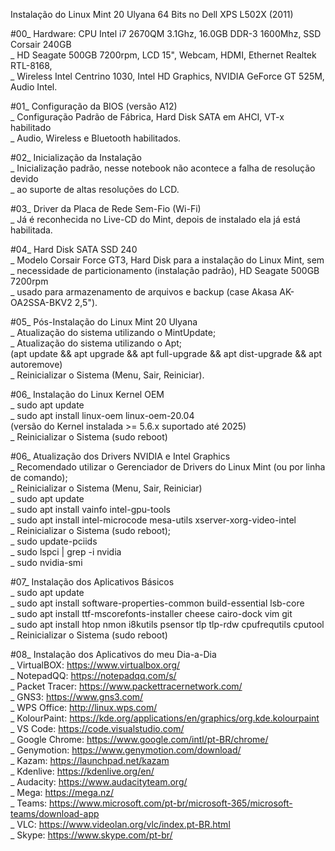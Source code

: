 Instalação do Linux Mint 20 Ulyana 64 Bits no Dell XPS L502X (2011)

#00_ Hardware: CPU Intel i7 2670QM 3.1Ghz, 16.0GB DDR-3 1600Mhz, SSD Corsair 240GB<br>
	_ HD Seagate 500GB 7200rpm, LCD 15", Webcam, HDMI, Ethernet Realtek RTL-8168,<br>
	_ Wireless Intel Centrino 1030, Intel HD Graphics, NVIDIA GeForce GT 525M, Audio Intel. 

#01_ Configuração da BIOS (versão A12)<br>
	_ Configuração Padrão de Fábrica, Hard Disk SATA em AHCI, VT-x habilitado<br>
	_ Audio, Wireless e Bluetooth habilitados.
	
#02_ Inicialização da Instalação<br>
	_ Inicialização padrão, nesse notebook não acontece a falha de resolução devido<br>
	_ ao suporte de altas resoluções do LCD.

#03_ Driver da Placa de Rede Sem-Fio (Wi-Fi)<br>
	_ Já é reconhecida no Live-CD do Mint, depois de instalado ela já está habilitada.

#04_ Hard Disk SATA SSD 240<br>
	_ Modelo Corsair Force GT3, Hard Disk para a instalação do Linux Mint, sem<br>
	_ necessidade de particionamento (instalação padrão), HD Seagate 500GB 7200rpm<br>
	_ usado para armazenamento de arquivos e backup (case Akasa AK-OA2SSA-BKV2 2,5").
	
#05_ Pós-Instalação do Linux Mint 20 Ulyana<br>
	_ Atualização do sistema utilizando o MintUpdate;<br>
	_ Atualização do sistema utilizando o Apt;<br>
		(apt update && apt upgrade && apt full-upgrade && apt dist-upgrade && apt autoremove)<br>
	_ Reinicializar o Sistema (Menu, Sair, Reiniciar).

#06_ Instalação do Linux Kernel OEM<br>
    _ sudo apt update<br>
    _ sudo apt install linux-oem linux-oem-20.04<br>
		(versão do Kernel instalada >= 5.6.x suportado até 2025)<br>
   	_ Reinicializar o Sistema (sudo reboot)<br>
	
#06_ Atualização dos Drivers NVIDIA e Intel Graphics<br>
	_ Recomendado utilizar o Gerenciador de Drivers do Linux Mint (ou por linha de comando);<br>
	_ Reinicializar o Sistema (Menu, Sair, Reiniciar)<br>
	_ sudo apt update<br>
	_ sudo apt install vainfo intel-gpu-tools<br>
	_ sudo apt install intel-microcode mesa-utils xserver-xorg-video-intel<br>
	_ Reinicializar o Sistema (sudo reboot);<br>
	_ sudo update-pciids<br>
	_ sudo lspci | grep -i nvidia<br>
	_ sudo nvidia-smi
	  
#07_ Instalação dos Aplicativos Básicos<br>
	_ sudo apt update<br>
	_ sudo apt install software-properties-common build-essential lsb-core<br>
	_ sudo apt install ttf-mscorefonts-installer cheese cairo-dock vim git<br>
	_ sudo apt install htop nmon i8kutils psensor tlp tlp-rdw cpufrequtils cputool<br>
	_ Reinicializar o Sistema (sudo reboot)<br>

#08_ Instalação dos Aplicativos do meu Dia-a-Dia<br>
	_ VirtualBOX: https://www.virtualbox.org/<br>
	_ NotepadQQ: https://notepadqq.com/s/<br>
	_ Packet Tracer: https://www.packettracernetwork.com/<br>
	_ GNS3: https://www.gns3.com/<br>
	_ WPS Office: http://linux.wps.com/<br>
	_ KolourPaint: https://kde.org/applications/en/graphics/org.kde.kolourpaint<br>
	_ VS Code: https://code.visualstudio.com/<br>
	_ Google Chrome: https://www.google.com/intl/pt-BR/chrome/<br>
	_ Genymotion: https://www.genymotion.com/download/<br>
	_ Kazam: https://launchpad.net/kazam<br>
	_ Kdenlive: https://kdenlive.org/en/<br>
	_ Audacity: https://www.audacityteam.org/<br>
	_ Mega: https://mega.nz/<br>
	_ Teams: https://www.microsoft.com/pt-br/microsoft-365/microsoft-teams/download-app<br>
	_ VLC: https://www.videolan.org/vlc/index.pt-BR.html<br>
	_ Skype: https://www.skype.com/pt-br/
